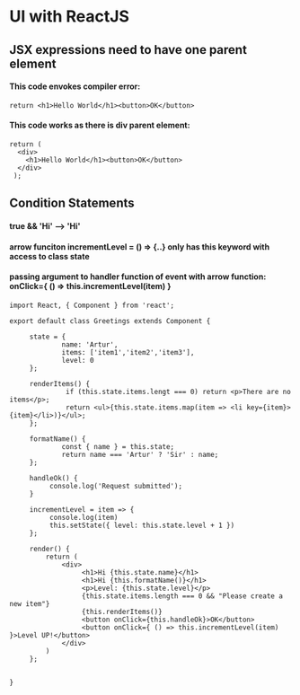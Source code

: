 # UI with ReactJS
## JSX expressions need to have one parent element
#### This code envokes compiler error:
```
return <h1>Hello World</h1><button>OK</button>
```
#### This code works as there is div parent element:
```
return (
  <div>
    <h1>Hello World</h1><button>OK</button>
  </div>
 );
```

## Condition Statements
#### true && 'Hi' --> 'Hi'
#### arrow funciton incrementLevel = () => {..} only has this keyword with access to class state
#### passing argument to handler function of event with arrow function: onClick={ () => this.incrementLevel(item) }
```
import React, { Component } from 'react';

export default class Greetings extends Component {

     state = {
             name: 'Artur',
             items: ['item1','item2','item3'],
             level: 0
     };
     
     renderItems() {
              if (this.state.items.lengt === 0) return <p>There are no items</p>;
              return <ul>{this.state.items.map(item => <li key={item}>{item}</li>)}</ul>;
     };
     
     formatName() {
             const { name } = this.state;
             return name === 'Artur' ? 'Sir' : name;
     };
     
     handleOk() {
          console.log('Request submitted');
     }
     
     incrementLevel = item => {
          console.log(item)
          this.setState({ level: this.state.level + 1 })
     };
     
     render() {
         return (
             <div>
                  <h1>Hi {this.state.name}</h1>
                  <h1>Hi {this.formatName()}</h1>
                  <p>Level: {this.state.level}</p>
                  {this.state.items.length === 0 && "Please create a new item"}
                  {this.renderItems()}
                  <button onClick={this.handleOk}>OK</button>
                  <button onClick={ () => this.incrementLevel(item) }>Level UP!</button>
             </div>
         )
     };
     

}
```
